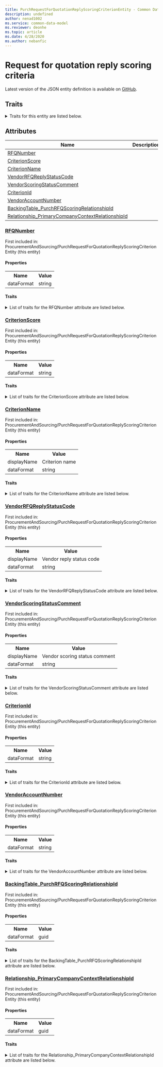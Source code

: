 ```yaml
---
title: PurchRequestForQuotationReplyScoringCriterionEntity - Common Data Model | Microsoft Docs
description: undefined
author: nenad1002
ms.service: common-data-model
ms.reviewer: deonhe
ms.topic: article
ms.date: 4/28/2020
ms.author: nebanfic
---
```


# Request for quotation reply scoring criteria

  
 Latest version of the JSON entity definition is available on <a href="https://github.com/Microsoft/CDM/tree/master/schemaDocuments/core/operationsCommon/Entities/SupplyChain/ProcurementAndSourcing/PurchRequestForQuotationReplyScoringCriterionEntity.cdm.json" target="_blank">GitHub</a>.  

## Traits

<details>
<summary>Traits for this entity are listed below.  
</summary>

**is.CDM.entityVersion**  
  <table><tr><th>Parameter</th><th>Value</th><th>Data type</th><th>Explanation</th></tr><tr><td>versionNumber</td><td>"1.0.0"</td><td>string</td><td>semantic version number of the entity</td></tr></table>

**is.application.releaseVersion**  
  <table><tr><th>Parameter</th><th>Value</th><th>Data type</th><th>Explanation</th></tr><tr><td>releaseVersion</td><td>"10.0.13.0"</td><td>string</td><td>semantic version number of the application introducing this entity</td></tr></table>

**is.localized.displayedAs**  
  Holds the list of language specific display text for an object.  <table><tr><th>Parameter</th><th>Value</th><th>Data type</th><th>Explanation</th></tr><tr><td>localizedDisplayText</td><td><table><tr><th>languageTag</th><th>displayText</th></tr><tr><td>en</td><td>Request for quotation reply scoring criteria</td></tr></table></td><td>entity</td><td>a reference to the constant entity holding the list of localized text</td></tr></table>

</details>

## Attributes

|Name|Description|First Included in Instance|
|---|---|---|
|[RFQNumber](#RFQNumber)||<a href="PurchRequestForQuotationReplyScoringCriterionEntity.md" target="_blank">ProcurementAndSourcing/PurchRequestForQuotationReplyScoringCriterionEntity</a>|
|[CriterionScore](#CriterionScore)||<a href="PurchRequestForQuotationReplyScoringCriterionEntity.md" target="_blank">ProcurementAndSourcing/PurchRequestForQuotationReplyScoringCriterionEntity</a>|
|[CriterionName](#CriterionName)||<a href="PurchRequestForQuotationReplyScoringCriterionEntity.md" target="_blank">ProcurementAndSourcing/PurchRequestForQuotationReplyScoringCriterionEntity</a>|
|[VendorRFQReplyStatusCode](#VendorRFQReplyStatusCode)||<a href="PurchRequestForQuotationReplyScoringCriterionEntity.md" target="_blank">ProcurementAndSourcing/PurchRequestForQuotationReplyScoringCriterionEntity</a>|
|[VendorScoringStatusComment](#VendorScoringStatusComment)||<a href="PurchRequestForQuotationReplyScoringCriterionEntity.md" target="_blank">ProcurementAndSourcing/PurchRequestForQuotationReplyScoringCriterionEntity</a>|
|[CriterionId](#CriterionId)||<a href="PurchRequestForQuotationReplyScoringCriterionEntity.md" target="_blank">ProcurementAndSourcing/PurchRequestForQuotationReplyScoringCriterionEntity</a>|
|[VendorAccountNumber](#VendorAccountNumber)||<a href="PurchRequestForQuotationReplyScoringCriterionEntity.md" target="_blank">ProcurementAndSourcing/PurchRequestForQuotationReplyScoringCriterionEntity</a>|
|[BackingTable_PurchRFQScoringRelationshipId](#BackingTable_PurchRFQScoringRelationshipId)||<a href="PurchRequestForQuotationReplyScoringCriterionEntity.md" target="_blank">ProcurementAndSourcing/PurchRequestForQuotationReplyScoringCriterionEntity</a>|
|[Relationship_PrimaryCompanyContextRelationshipId](#Relationship_PrimaryCompanyContextRelationshipId)||<a href="PurchRequestForQuotationReplyScoringCriterionEntity.md" target="_blank">ProcurementAndSourcing/PurchRequestForQuotationReplyScoringCriterionEntity</a>|

### <a href=#RFQNumber name="RFQNumber">RFQNumber</a>

First included in: ProcurementAndSourcing/PurchRequestForQuotationReplyScoringCriterionEntity (this entity)  

#### Properties

<table><tr><th>Name</th><th>Value</th></tr><tr><td>dataFormat</td><td>string</td></tr></table>

#### Traits

<details>
<summary>List of traits for the RFQNumber attribute are listed below.</summary>

**is.dataFormat.character**  
**is.dataFormat.big**  
**is.dataFormat.array**  
**is.dataFormat.character**  
**is.dataFormat.array**  
</details>

### <a href=#CriterionScore name="CriterionScore">CriterionScore</a>

First included in: ProcurementAndSourcing/PurchRequestForQuotationReplyScoringCriterionEntity (this entity)  

#### Properties

<table><tr><th>Name</th><th>Value</th></tr><tr><td>dataFormat</td><td>string</td></tr></table>

#### Traits

<details>
<summary>List of traits for the CriterionScore attribute are listed below.</summary>

**is.dataFormat.character**  
**is.dataFormat.big**  
**is.dataFormat.array**  
**is.dataFormat.character**  
**is.dataFormat.array**  
</details>

### <a href=#CriterionName name="CriterionName">CriterionName</a>

First included in: ProcurementAndSourcing/PurchRequestForQuotationReplyScoringCriterionEntity (this entity)  

#### Properties

<table><tr><th>Name</th><th>Value</th></tr><tr><td>displayName</td><td>Criterion name</td></tr><tr><td>dataFormat</td><td>string</td></tr></table>

#### Traits

<details>
<summary>List of traits for the CriterionName attribute are listed below.</summary>

**is.dataFormat.character**  
**is.dataFormat.big**  
**is.dataFormat.array**  
**is.localized.displayedAs**  
Holds the list of language specific display text for an object.  <table><tr><th>Parameter</th><th>Value</th><th>Data type</th><th>Explanation</th></tr><tr><td>localizedDisplayText</td><td><table><tr><th>languageTag</th><th>displayText</th></tr><tr><td>en</td><td>Criterion name</td></tr></table></td><td>entity</td><td>a reference to the constant entity holding the list of localized text</td></tr></table>

**is.dataFormat.character**  
**is.dataFormat.array**  
</details>

### <a href=#VendorRFQReplyStatusCode name="VendorRFQReplyStatusCode">VendorRFQReplyStatusCode</a>

First included in: ProcurementAndSourcing/PurchRequestForQuotationReplyScoringCriterionEntity (this entity)  

#### Properties

<table><tr><th>Name</th><th>Value</th></tr><tr><td>displayName</td><td>Vendor reply status code</td></tr><tr><td>dataFormat</td><td>string</td></tr></table>

#### Traits

<details>
<summary>List of traits for the VendorRFQReplyStatusCode attribute are listed below.</summary>

**is.dataFormat.character**  
**is.dataFormat.big**  
**is.dataFormat.array**  
**is.localized.displayedAs**  
Holds the list of language specific display text for an object.  <table><tr><th>Parameter</th><th>Value</th><th>Data type</th><th>Explanation</th></tr><tr><td>localizedDisplayText</td><td><table><tr><th>languageTag</th><th>displayText</th></tr><tr><td>en</td><td>Vendor reply status code</td></tr></table></td><td>entity</td><td>a reference to the constant entity holding the list of localized text</td></tr></table>

**is.dataFormat.character**  
**is.dataFormat.array**  
</details>

### <a href=#VendorScoringStatusComment name="VendorScoringStatusComment">VendorScoringStatusComment</a>

First included in: ProcurementAndSourcing/PurchRequestForQuotationReplyScoringCriterionEntity (this entity)  

#### Properties

<table><tr><th>Name</th><th>Value</th></tr><tr><td>displayName</td><td>Vendor scoring status comment</td></tr><tr><td>dataFormat</td><td>string</td></tr></table>

#### Traits

<details>
<summary>List of traits for the VendorScoringStatusComment attribute are listed below.</summary>

**is.dataFormat.character**  
**is.dataFormat.big**  
**is.dataFormat.array**  
**is.localized.displayedAs**  
Holds the list of language specific display text for an object.  <table><tr><th>Parameter</th><th>Value</th><th>Data type</th><th>Explanation</th></tr><tr><td>localizedDisplayText</td><td><table><tr><th>languageTag</th><th>displayText</th></tr><tr><td>en</td><td>Vendor scoring status comment</td></tr></table></td><td>entity</td><td>a reference to the constant entity holding the list of localized text</td></tr></table>

**is.dataFormat.character**  
**is.dataFormat.array**  
</details>

### <a href=#CriterionId name="CriterionId">CriterionId</a>

First included in: ProcurementAndSourcing/PurchRequestForQuotationReplyScoringCriterionEntity (this entity)  

#### Properties

<table><tr><th>Name</th><th>Value</th></tr><tr><td>dataFormat</td><td>string</td></tr></table>

#### Traits

<details>
<summary>List of traits for the CriterionId attribute are listed below.</summary>

**is.dataFormat.character**  
**is.dataFormat.big**  
**is.dataFormat.array**  
**is.dataFormat.character**  
**is.dataFormat.array**  
</details>

### <a href=#VendorAccountNumber name="VendorAccountNumber">VendorAccountNumber</a>

First included in: ProcurementAndSourcing/PurchRequestForQuotationReplyScoringCriterionEntity (this entity)  

#### Properties

<table><tr><th>Name</th><th>Value</th></tr><tr><td>dataFormat</td><td>string</td></tr></table>

#### Traits

<details>
<summary>List of traits for the VendorAccountNumber attribute are listed below.</summary>

**is.dataFormat.character**  
**is.dataFormat.big**  
**is.dataFormat.array**  
**is.dataFormat.character**  
**is.dataFormat.array**  
</details>

### <a href=#BackingTable_PurchRFQScoringRelationshipId name="BackingTable_PurchRFQScoringRelationshipId">BackingTable_PurchRFQScoringRelationshipId</a>

First included in: ProcurementAndSourcing/PurchRequestForQuotationReplyScoringCriterionEntity (this entity)  

#### Properties

<table><tr><th>Name</th><th>Value</th></tr><tr><td>dataFormat</td><td>guid</td></tr></table>

#### Traits

<details>
<summary>List of traits for the BackingTable_PurchRFQScoringRelationshipId attribute are listed below.</summary>

**is.dataFormat.character**  
**is.dataFormat.big**  
**is.dataFormat.array**  
**is.dataFormat.guid**  
**means.identity.entityId**  
**is.linkedEntity.identifier**  
Marks the attribute(s) that hold foreign key references to a linked (used as an attribute) entity. This attribute is added to the resolved entity to enumerate the referenced entities.  <table><tr><th>Parameter</th><th>Value</th><th>Data type</th><th>Explanation</th></tr><tr><td>entityReferences</td><td><table><tr><th>entityReference</th><th>attributeReference</th></tr><tr><td><a href="../../../Tables/SupplyChain/ProcurementAndSourcing/WorksheetLine/PurchRFQScoring.md" target="_blank">/core/operationsCommon/Tables/SupplyChain/ProcurementAndSourcing/WorksheetLine/PurchRFQScoring.cdm.json/PurchRFQScoring</a></td><td><a href="../../../Tables/SupplyChain/ProcurementAndSourcing/WorksheetLine/PurchRFQScoring.md#RecId" target="_blank">RecId</a></td></tr></table></td><td>entity</td><td>a reference to the constant entity holding the list of entity references</td></tr></table>

**is.dataFormat.guid**  
**is.dataFormat.character**  
**is.dataFormat.array**  
</details>

### <a href=#Relationship_PrimaryCompanyContextRelationshipId name="Relationship_PrimaryCompanyContextRelationshipId">Relationship_PrimaryCompanyContextRelationshipId</a>

First included in: ProcurementAndSourcing/PurchRequestForQuotationReplyScoringCriterionEntity (this entity)  

#### Properties

<table><tr><th>Name</th><th>Value</th></tr><tr><td>dataFormat</td><td>guid</td></tr></table>

#### Traits

<details>
<summary>List of traits for the Relationship_PrimaryCompanyContextRelationshipId attribute are listed below.</summary>

**is.dataFormat.character**  
**is.dataFormat.big**  
**is.dataFormat.array**  
**is.dataFormat.guid**  
**means.identity.entityId**  
**is.linkedEntity.identifier**  
Marks the attribute(s) that hold foreign key references to a linked (used as an attribute) entity. This attribute is added to the resolved entity to enumerate the referenced entities.  <table><tr><th>Parameter</th><th>Value</th><th>Data type</th><th>Explanation</th></tr><tr><td>entityReferences</td><td><table><tr><th>entityReference</th><th>attributeReference</th></tr><tr><td><a href="../../../Tables/Finance/Ledger/Main/CompanyInfo.md" target="_blank">/core/operationsCommon/Tables/Finance/Ledger/Main/CompanyInfo.cdm.json/CompanyInfo</a></td><td><a href="../../../Tables/Finance/Ledger/Main/CompanyInfo.md#RecId" target="_blank">RecId</a></td></tr></table></td><td>entity</td><td>a reference to the constant entity holding the list of entity references</td></tr></table>

**is.dataFormat.guid**  
**is.dataFormat.character**  
**is.dataFormat.array**  
</details>
